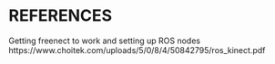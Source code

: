 <h1>REFERENCES</h1>
<p>Getting freenect to work and setting up ROS nodes
https://www.choitek.com/uploads/5/0/8/4/50842795/ros_kinect.pdf</p><b></b>
